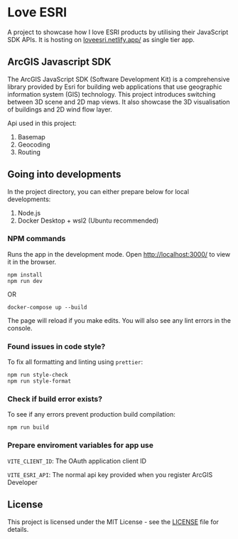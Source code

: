 # Love ESRI

A project to showcase how I love ESRI products by utilising their JavaScript SDK APIs. It is hosting on [loveesri.netlify.app/](loveesri.netlify.app/) as single tier app.

## ArcGIS Javascript SDK

The ArcGIS JavaScript SDK (Software Development Kit) is a comprehensive library provided by Esri for building web applications that use geographic information system (GIS) technology. This project introduces switching between 3D scene and 2D map views. It also showcase the 3D visualisation of buildings and 2D wind flow layer.

Api used in this project:

1. Basemap
2. Geocoding
3. Routing

## Going into developments

In the project directory, you can either prepare below for local developments:

1. Node.js
2. Docker Desktop + wsl2 (Ubuntu recommended)

### NPM commands

Runs the app in the development mode. Open [http://localhost:3000/](http://localhost:3000/) to view it in the browser.

```
npm install
npm run dev
```

OR

```
docker-compose up --build
```

The page will reload if you make edits.
You will also see any lint errors in the console.

### Found issues in code style?

To fix all formatting and linting using `prettier`:

```
npm run style-check
npm run style-format
```

### Check if build error exists?

To see if any errors prevent production build compilation:

```
npm run build
```

### Prepare enviroment variables for app use

`VITE_CLIENT_ID`: The OAuth application client ID

`VITE_ESRI_API`: The normal api key provided when you register ArcGIS Developer

## License

This project is licensed under the MIT License - see the [LICENSE](LICENSE) file for details.
